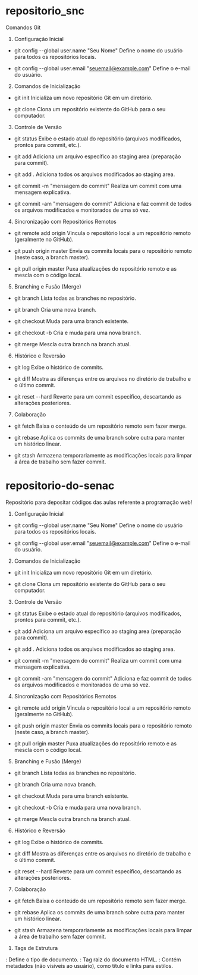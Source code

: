 # repositorio_snc

Comandos Git

1. Configuração Inicial

- git config --global user.name "Seu Nome"
Define o nome do usuário para todos os repositórios locais.

- git config --global user.email "seuemail@example.com"
Define o e-mail do usuário.

2. Comandos de Inicialização

- git init
Inicializa um novo repositório Git em um diretório.

- git clone <url>
Clona um repositório existente do GitHub para o seu computador.

3. Controle de Versão

- git status
Exibe o estado atual do repositório (arquivos modificados, prontos para commit, etc.).

- git add <arquivo>
Adiciona um arquivo específico ao staging area (preparação para commit).

- git add .
Adiciona todos os arquivos modificados ao staging area.

- git commit -m "mensagem do commit"
Realiza um commit com uma mensagem explicativa.

- git commit -am "mensagem do commit"
Adiciona e faz commit de todos os arquivos modificados e monitorados de uma só vez.

4. Sincronização com Repositórios Remotos

- git remote add origin <url>
Vincula o repositório local a um repositório remoto (geralmente no GitHub).

- git push origin master
Envia os commits locais para o repositório remoto (neste caso, a branch master).

- git pull origin master
Puxa atualizações do repositório remoto e as mescla com o código local.

5. Branching e Fusão (Merge)

- git branch
Lista todas as branches no repositório.

- git branch <nome-da-branch>
Cria uma nova branch.

- git checkout <nome-da-branch>
Muda para uma branch existente.

- git checkout -b <nome-da-branch>
Cria e muda para uma nova branch.

- git merge <nome-da-branch>
Mescla outra branch na branch atual.

6. Histórico e Reversão

- git log
Exibe o histórico de commits.

- git diff
Mostra as diferenças entre os arquivos no diretório de trabalho e o último commit.

- git reset --hard <commit>
Reverte para um commit específico, descartando as alterações posteriores.

7. Colaboração

- git fetch
Baixa o conteúdo de um repositório remoto sem fazer merge.

- git rebase <branch>
Aplica os commits de uma branch sobre outra para manter um histórico linear.

- git stash
Armazena temporariamente as modificações locais para limpar a área de trabalho sem fazer commit.


<!--  -->
<!-- comandos HTML -->
<!--  -->

# repositorio-do-senac
Repositório para depositar códigos das aulas referente a programação web!

1. Configuração Inicial

- git config --global user.name "Seu Nome"
Define o nome do usuário para todos os repositórios locais.

- git config --global user.email "seuemail@example.com"
Define o e-mail do usuário.

2. Comandos de Inicialização

- git init
Inicializa um novo repositório Git em um diretório.

- git clone <url>
Clona um repositório existente do GitHub para o seu computador.

3. Controle de Versão

- git status
Exibe o estado atual do repositório (arquivos modificados, prontos para commit, etc.).

- git add <arquivo>
Adiciona um arquivo específico ao staging area (preparação para commit).

- git add .
Adiciona todos os arquivos modificados ao staging area.

- git commit -m "mensagem do commit"
Realiza um commit com uma mensagem explicativa.

- git commit -am "mensagem do commit"
Adiciona e faz commit de todos os arquivos modificados e monitorados de uma só vez.

4. Sincronização com Repositórios Remotos

- git remote add origin <url>
Vincula o repositório local a um repositório remoto (geralmente no GitHub).

- git push origin master
Envia os commits locais para o repositório remoto (neste caso, a branch master).

- git pull origin master
Puxa atualizações do repositório remoto e as mescla com o código local.

5. Branching e Fusão (Merge)

- git branch
Lista todas as branches no repositório.

- git branch <nome-da-branch>
Cria uma nova branch.

- git checkout <nome-da-branch>
Muda para uma branch existente.

- git checkout -b <nome-da-branch>
Cria e muda para uma nova branch.

- git merge <nome-da-branch>
Mescla outra branch na branch atual.

6. Histórico e Reversão

- git log
Exibe o histórico de commits.

- git diff
Mostra as diferenças entre os arquivos no diretório de trabalho e o último commit.

- git reset --hard <commit>
Reverte para um commit específico, descartando as alterações posteriores.

7. Colaboração

- git fetch
Baixa o conteúdo de um repositório remoto sem fazer merge.

- git rebase <branch>
Aplica os commits de uma branch sobre outra para manter um histórico linear.

- git stash
Armazena temporariamente as modificações locais para limpar a área de trabalho sem fazer commit.

<!-- Comandos HTML -->

1. Tags de Estrutura

<!DOCTYPE html>: Define o tipo de documento.
<html>: Tag raiz do documento HTML.
<head>: Contém metadados (não visíveis ao usuário), como título e links para estilos.
<title>: Define o título da página (aparece na aba do navegador).
<meta>: Define metadados, como charset e viewport.
<link>: Vincula arquivos externos, como CSS.
<style>: Inclui CSS diretamente no HTML.
<body>: Contém o conteúdo visível da página.
<header>: Define o cabeçalho da página.
<footer>: Define o rodapé da página.
<nav>: Define a área de navegação.
<section>: Define uma seção de conteúdo.

2. Formatação de Texto

<h1>, <h2>, <h3>, <h4>, <h5>, <h6>: Cabeçalhos de diferentes níveis (do maior ao menor).
<p>: Define um parágrafo.
<br>: Quebra de linha.
<hr>: Linha horizontal para separar conteúdo.
<strong>: Texto em negrito (ou forte semântico).
<em>: Texto em itálico (ênfase).
<b>: Negrito (visual, sem significado semântico).
<i>: Itálico (visual, sem significado semântico).
<mark>: Realça o texto (background amarelo).
<small>: Define texto menor.
<blockquote>: Citação em bloco.
<pre>: Define texto pré-formatado (mantém espaços e quebras de linha).

3. Criação de Links

<a href="URL">Texto do link</a>: Cria um link. O atributo href define o destino do link.
Exemplo: <a href="https://www.example.com">Visite o site</a>

4. Imagens

<img src="URL" alt="Descrição da imagem">: Insere uma imagem.
src: Define o caminho da imagem.
alt: Texto alternativo que descreve a imagem para acessibilidade.

5. Listas

Lista ordenada:
<ol>: Cria uma lista ordenada (numerada).
<li>: Item de lista.

Exemplo:
html

<ol>
  <li>Primeiro item</li>
  <li>Segundo item</li>
</ol>

Lista não ordenada:

<ul>: Cria uma lista não ordenada (com marcadores).
<li>: Item de lista.

Exemplo:
html

<ul>
  <li>Item A</li>
  <li>Item B</li>
</ul>


6. Tabelas
<table>: Define uma tabela.
<tr>: Define uma linha na tabela.
<th>: Define uma célula de cabeçalho (em negrito e centralizada).
<td>: Define uma célula normal.
<caption>: Adiciona um título à tabela.

Exemplo:
html

<table>
  <caption>Tabela Exemplo</caption>
  <tr>
    <th>Cabeçalho 1</th>
    <th>Cabeçalho 2</th>
  </tr>
  <tr>
    <td>Dados 1</td>
    <td>Dados 2</td>
  </tr>
</table>


7. Formulários

<form>: Cria um formulário.
Atributos: action (URL de envio), method (método de envio: GET ou POST).
<input>: Campo de entrada. Tipos comuns:
text: Entrada de texto.
password: Entrada de senha.
email: Entrada de e-mail.
submit: Botão de envio.
radio: Botão de opção.
checkbox: Caixa de seleção.
<textarea>: Área de texto multilinhas.
<button>: Botão clicável.
<label>: Rótulo para os campos de formulário.

Exemplo:
html

<form action="/submit" method="POST">
  <label for="nome">Nome:</label>
  <input type="text" id="nome" name="nome">
  <button type="submit">Enviar</button>
</form>


8. Outras Tags Úteis

<div>: Container de bloco, usado para agrupar elementos.
<span>: Container em linha, usado para agrupar texto ou outros elementos em linha.
<iframe src="URL">: Insere um conteúdo externo, como um vídeo do YouTube.
<video>: Insere um vídeo.
<audio>: Insere um áudio.
<script>: Adiciona código JavaScript.
<noscript>: Define conteúdo que será mostrado se o JavaScript estiver desativado.